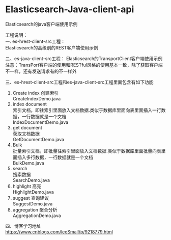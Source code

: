 # Elasticsearch-Java-client-api
Elasticsearch的java客户端使用示例  

工程说明：  
一. es-hrest-client-src工程：   
Elasticsearch的高级别的REST客户端使用示例 

二、es-java-client-src工程：
Elasticsearch的TransportClient客户端使用示例  
注意：TransPort客户端的使用和RESTful风格的使用基本一致，除了获取客户端不一样，还有发送请求有的不一样外  

三、es-hrest-client-src工程和es-java-client-src工程里面包含有如下功能  
1. Create index 创建索引  
CreateIndexDemo.java  
2. index  document  
索引文档，即往索引里面放入文档数据.类似于数据库里面向表里面插入一行数据，一行数据就是一个文档  
IndexDocumentDemo.java  
3. get  document  
获取文档数据  
GetDocumentDemo.java  
4. Bulk   
批量索引文档，即批量往索引里面放入文档数据.类似于数据库里面批量向表里面插入多行数据，一行数据就是一个文档  
BulkDemo.java  
5. search  
搜索数据  
SearchDemo.java  
6. highlight 高亮  
HighlightDemo.java  
7. suggest 查询建议  
SuggestDemo.java    
8. aggregation 聚合分析  
AggregationDemo.java  

四、博客学习地址  
https://www.cnblogs.com/leeSmall/p/9218779.html

